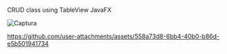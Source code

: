 CRUD class using TableView JavaFX


![Captura](https://github.com/user-attachments/assets/3d86dd45-04a1-43de-bbe0-547d6e4b62f7)





https://github.com/user-attachments/assets/558a73d8-6bb4-40b0-b86d-e5b501941734

